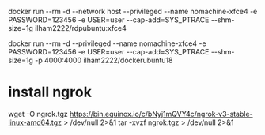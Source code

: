 docker run --rm -d --network host --privileged --name nomachine-xfce4 -e PASSWORD=123456 -e USER=user --cap-add=SYS_PTRACE --shm-size=1g ilham2222/rdpubuntu:xfce4


docker run --rm -d --privileged --name nomachine-xfce4 -e PASSWORD=123456 -e 
USER=user --cap-add=SYS_PTRACE --shm-size=1g -p 4000:4000 ilham2222/dockerubuntu18 
# install ngrok
wget -O ngrok.tgz https://bin.equinox.io/c/bNyj1mQVY4c/ngrok-v3-stable-linux-amd64.tgz > /dev/null 2>&1
tar -xvzf ngrok.tgz > /dev/null 2>&1
